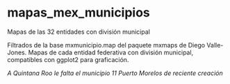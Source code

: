 # mapas_mex_municipios
Mapas de las 32 entidades con división municipal

Filtrados de la base mxmunicipio.map del paquete mxmaps de Diego Valle-Jones. 
Mapas de cada entidad federativa con división municipal, compatibles con ggplot2 para graficación. 

*A Quintana Roo le falta el municipio 11 Puerto Morelos de reciente creación*
